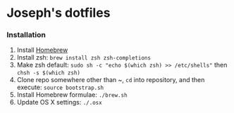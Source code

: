 # Joseph's dotfiles

### Installation
1. Install [Homebrew](http://brew.sh/)
2. Install zsh: `brew install zsh zsh-completions`
3. Make zsh default: `sudo sh -c "echo $(which zsh) >> /etc/shells"` then `chsh -s $(which zsh)`
4. Clone repo somewhere other than ~, `cd` into repository, and then execute: `source bootstrap.sh`
5. Install Homebrew formulae: `./brew.sh`
6. Update OS X settings: `./.osx`

